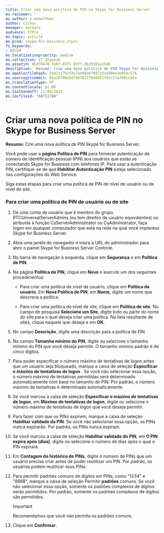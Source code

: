 ```yaml
---
title: Criar uma nova política de PIN no Skype for Business Server
ms.reviewer: ''
ms.author: v-mahoffman
author: cichur
manager: serdars
audience: ITPro
ms.topic: article
ms.prod: skype-for-business-itpro
f1.keywords:
- NOCSH
ms.localizationpriority: medium
ms.collection: IT_Skype16
ms.assetid: 8bdf0478-fe9f-4371-93ff-db39381a25db
description: 'Resumo: crie uma nova política de PIN Skype for Business Server.'
ms.openlocfilehash: 24d131792fdc7ae90a8799f231dd94a3e854c576
ms.sourcegitcommit: 65a10f80e5dfd67b2778e09f5f92c21ef09ce36a
ms.translationtype: MT
ms.contentlocale: pt-BR
ms.lasthandoff: 11/04/2021
ms.locfileid: "60751780"
---
```

# <a name="create-a-new-pin-policy-in-skype-for-business-server"></a>Criar uma nova política de PIN no Skype for Business Server
 
**Resumo:** Crie uma nova política de PIN Skype for Business Server.
  
Você pode usar a **página Política de PIN** para fornecer autenticação de número de identificação pessoal (PIN) aos usuários que estão se conectando Skype for Business com telefones IP. Para usar a autenticação PIN, certifique-se de que **Habilitar Autenticação PIN** esteja selecionado nas configurações do Web Service.
  
Siga estas etapas para criar uma política de PIN de nível de usuário ou de nível de site. 
  
### <a name="to-create-a-user-or-site-pin-policy"></a>Para criar uma política de PIN de usuário ou de site

1.  De uma conta de usuário que é membro do grupo RTCUniversalServerAdmins (ou tem direitos de usuário equivalentes) ou atribuída à função CsServerAdministrator ou CsAdministrator, faça logon em qualquer computador que está na rede na qual você implantou Skype for Business Server.
    
2. Abra uma janela do navegador e insira a URL do administrador para abrir o painel Skype for Business Server Controle. 
    
3. Na barra de navegação à esquerda, clique em **Segurança** e em **Política de PIN**.
    
4. Na página **Política de PIN**, clique em **Novo** e execute um dos seguintes procedimentos:
    
   - Para criar uma política de nível de usuário, clique em **Política de usuário**. Em **Nova Política de PIN**, em **Nome**, digite um nome que descreva a política.
    
   - Para criar uma política de nível de site, clique em **Política de site**. No campo de pesquisa **Selecione um Site**, digite todo ou parte do nome do site para o qual deseja criar uma política. Na lista resultante de sites, clique naquele que deseja e em **OK**.
    
5. No campo **Descrição**, digite uma descrição para a política de PIN.
    
6. No campo **Tamanho mínimo do PIN**, digite ou selecione o tamanho mínimo do PIN que você deseja permitir. O tamanho mínimo padrão é de cinco dígitos.
    
7. Para poder especificar o número máximo de tentativas de logon antes que um usuário seja bloqueado, marque a caixa de seleção **Especificar o máximo de tentativas de logon** . Se você não selecionar essa opção, o número máximo de tentativas permitidas será determinado automaticamente com base no tamanho do PIN. Por padrão, o número máximo de tentativas é determinado automaticamente.
    
8. Se você marcou a caixa de seleção **Especificar o máximo de tentativas de logon**, em **Máximo de tentativas de logon**, digite ou selecione o número máximo de tentativas de logon que você deseja permitir.
    
9. Para fazer com que os PINs expirem, marque a caixa de seleção **Habilitar validade do PIN**. Se você não selecionar essa opção, os PINs nunca expirarão. Por padrão, os PINs nunca expiram.
    
10. Se você marcou a caixa de seleção **Habilitar validade do PIN**, em **O PIN expira após (dias)**, digite ou selecione o número de dias após o qual o PIN expirará.
    
11. Em **Contagem do histórico de PINs**, digite o número de PINs que um usuário precisa criar antes de poder reutilizar um PIN. Por padrão, os usuários podem reutilizar seus PINs.
    
12. Para permitir padrões comuns de dígitos em PINs, como "1234" e "8888", marque a caixa de seleção Permitir **padrões** comuns. Se você não selecionar essa opção, somente os padrões complexos de dígitos serão permitidos. Por padrão, somente os padrões complexos de dígitos são permitidos.
    
    > [!IMPORTANT]
    > Recomendamos que você não permita os padrões comuns. 
  
13. Clique em **Confirmar**.
    

